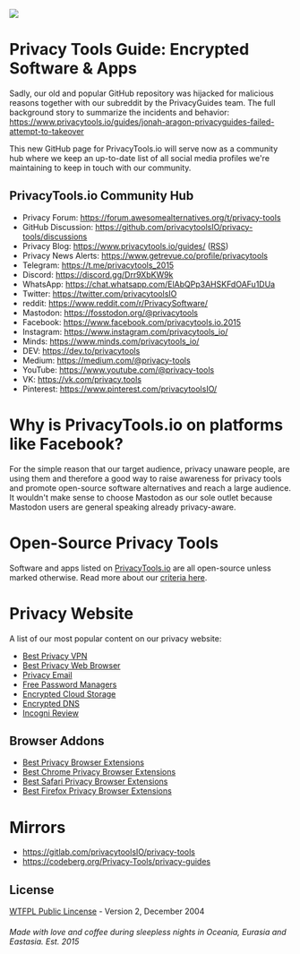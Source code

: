 ![](https://www.privacytools.io/img/logo.svg)

# Privacy Tools Guide: Encrypted Software & Apps

Sadly, our old and popular GitHub repository was hijacked for malicious reasons together with our subreddit by the PrivacyGuides team. The full background story to summarize the incidents and behavior: https://www.privacytools.io/guides/jonah-aragon-privacyguides-failed-attempt-to-takeover

This new GitHub page for PrivacyTools.io will serve now as a community hub where we keep an up-to-date list of all social media profiles we're maintaining to keep in touch with our community.

## PrivacyTools.io Community Hub

- Privacy Forum: https://forum.awesomealternatives.org/t/privacy-tools
- GitHub Discussion: https://github.com/privacytoolsIO/privacy-tools/discussions
- Privacy Blog: https://www.privacytools.io/guides/ ([RSS](https://www.privacytools.io/guides/rss.xml))
- Privacy News Alerts: https://www.getrevue.co/profile/privacytools
- Telegram: https://t.me/privacytools_2015
- Discord: https://discord.gg/Drr9XbKW9k
- WhatsApp: https://chat.whatsapp.com/ElAbQPp3AHSKFdOAFu1DUa
- Twitter: https://twitter.com/privacytoolsIO
- reddit: https://www.reddit.com/r/PrivacySoftware/
- Mastodon: https://fosstodon.org/@privacytools
- Facebook: https://www.facebook.com/privacytools.io.2015
- Instagram: https://www.instagram.com/privacytools_io/
- Minds: https://www.minds.com/privacytools_io/
- DEV: https://dev.to/privacytools
- Medium: https://medium.com/@privacy-tools
- YouTube: https://www.youtube.com/@privacy-tools
- VK: https://vk.com/privacy.tools
- Pinterest: https://www.pinterest.com/privacytoolsIO/

# Why is PrivacyTools.io on platforms like Facebook?

For the simple reason that our target audience, privacy unaware people, are using them and therefore a good way to raise awareness for privacy tools and promote open-source software alternatives and reach a large audience. It wouldn't make sense to choose Mastodon as our sole outlet because Mastodon users are general speaking already privacy-aware.

# Open-Source Privacy Tools
Software and apps listed on [PrivacyTools.io](https://www.privacytools.io/) are all open-source unless marked otherwise. Read more about our [criteria here](https://www.privacytools.io/#criteria).

# Privacy Website
A list of our most popular content on our privacy website:

- [Best Privacy VPN](https://www.privacytools.io/privacy-vpn)
- [Best Privacy Web Browser](https://www.privacytools.io/private-browser)
- [Privacy Email](https://www.privacytools.io/privacy-email)
- [Free Password Managers](https://www.privacytools.io/secure-password-manager)
- [Encrypted Cloud Storage](https://www.privacytools.io/encrypted-cloud-storage)
- [Encrypted DNS](https://www.privacytools.io/encrypted-dns-resolver)
- [Incogni Review](https://www.privacytools.io/incogni-review)

## Browser Addons
- [Best Privacy Browser Extensions](https://www.privacytools.io/privacy-browser-addons/)
- [Best Chrome Privacy Browser Extensions](https://www.privacytools.io/chrome-privacy-extensions/)
- [Best Safari Privacy Browser Extensions](https://www.privacytools.io/safari-privacy-extensions/)
- [Best Firefox Privacy Browser Extensions](https://www.privacytools.io/firefox-privacy-extensions/)

# Mirrors
- https://gitlab.com/privacytoolsIO/privacy-tools
- https://codeberg.org/Privacy-Tools/privacy-guides

## License
[WTFPL Public Lincense](https://www.privacytools.io/WTFPLV2.txt) - Version 2, December 2004

###### Made with love and coffee during sleepless nights in Oceania, Eurasia and Eastasia. Est. 2015
